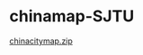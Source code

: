 # chinamap-SJTU
[chinacitymap.zip](https://github.com/JanetZhang93/chinamap-SJTU/files/6175120/chinacitymap.zip)
